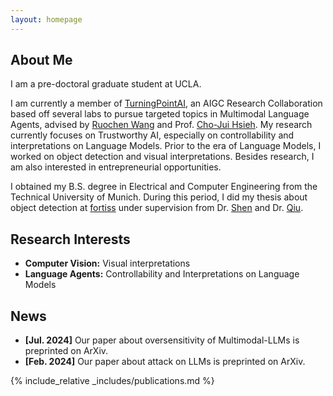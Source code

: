 ```yaml
---
layout: homepage
---
```


## About Me

I am a pre-doctoral graduate student at UCLA.

I am currently a member of [TurningPointAI](https://turningpoint-ai.com), an AIGC Research Collaboration based off several labs to pursue targeted topics in Multimodal Language Agents, advised by [Ruochen Wang](https://ruocwang.github.io/) and Prof. [Cho-Jui Hsieh](https://web.cs.ucla.edu/~chohsieh/). My research currently focuses on Trustworthy AI, especially on controllability and interpretations on Language Models. Prior to the era of Language Models, I worked on object detection and visual interpretations. Besides research, I am also interested in entrepreneurial opportunities.

I obtained my B.S. degree in Electrical and Computer Engineering from the Technical University of Munich. During this period, I did my thesis about object detection at [fortiss](https://www.fortiss.org/) under supervision from Dr. [Shen](https://scholar.google.com.au/citations?user=Kce9W-8AAAAJ&hl=en) and Dr. [Qiu](https://scholar.google.com/citations?user=Ss1kHO8AAAAJ&hl=en).

## Research Interests

- **Computer Vision:** Visual interpretations
- **Language Agents:** Controllability and Interpretations on Language Models

## News

- **[Jul. 2024]** Our paper about oversensitivity of Multimodal-LLMs is preprinted on ArXiv.
- **[Feb. 2024]** Our paper about attack on LLMs is preprinted on ArXiv.

<!--
- **[Feb. 2020]** Our paper about incremental learning is accepted to CVPR 2020.
- **[Feb. 2020]** We will host the ACM Multimedia Asia 2020 conference in Singapore!
- **[Sept. 2019]** Our paper about few-shot learning is accepted to NeurIPS 2019.
- **[Mar. 2019]** Our paper about few-shot learning is accepted to CVPR 2019.

{% include_relative _includes/services.md %}
-->

{% include_relative _includes/publications.md %}
